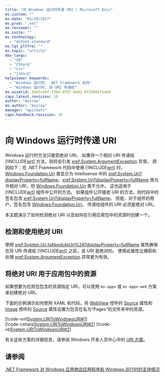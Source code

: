 ```yaml
---
title: "向 Windows 运行时传递 URI | Microsoft Docs"
ms.custom: ""
ms.date: "03/30/2017"
ms.prod: ".net"
ms.reviewer: ""
ms.suite: ""
ms.technology: 
  - "dotnet-standard"
ms.tgt_pltfrm: ""
ms.topic: "article"
dev_langs: 
  - "VB"
  - "CSharp"
  - "C++"
  - "jsharp"
helpviewer_keywords: 
  - "Windows 运行时, .NET Framework 支持"
  - "Windows 运行时, 将 URI 传递给"
ms.assetid: 3eb5ce6f-f304-4f87-8e81-0f25092f5ad4
caps.latest.revision: 10
author: "mairaw"
ms.author: "mairaw"
manager: "wpickett"
caps.handback.revision: 10
---
```

# 向 Windows 运行时传递 URI
Windows 运行时方法只接受绝对 URI。 如果将一个相对 URI 传递给 [!INCLUDE[wrt](../../../includes/wrt-md.md)] 方法，则将会引发 <xref:System.ArgumentException> 异常。 原因如下：在 .NET Framework 代码中使用 [!INCLUDE[wrt](../../../includes/wrt-md.md)] 时，[Windows.Foundation.Uri](http://go.microsoft.com/fwlink/p/?LinkId=238376) 类显示为 Intellisense 中的 <xref:System.Uri?displayProperty=fullName>。<xref:System.Uri?displayProperty=fullName> 类允许相对 URI，但 [Windows.Foundation.Uri](http://go.microsoft.com/fwlink/p/?LinkId=238376) 类不允许。 这也适用于 [!INCLUDE[wrt](../../../includes/wrt-md.md)] 组件中公开的方法。 如果组件公开接收 URI 的方法，则代码中的签名包含 <xref:System.Uri?displayProperty=fullName>。 但是，对于组件的用户，签名包含 [Windows.Foundation.Uri](http://go.microsoft.com/fwlink/p/?LinkId=238376)。 传递给组件的 URI 必须是绝对 URI。  
  
 本主题演示了如何检测绝对 URI 以及如何在引用应用包中的资源时创建一个。  
  
## 检测和使用绝对 URI  
 使用 <xref:System.Uri.IsAbsoluteUri%2A?displayProperty=fullName> 属性确保在将 URI 传递给 [!INCLUDE[wrt](../../../includes/wrt-md.md)] 之前，该 URI 是绝对的。 使用此属性比捕获和处理 <xref:System.ArgumentException> 异常更为有效。  
  
## 将绝对 URI 用于应用包中的资源  
 如果想要为应用包包含的资源指定 URI，可以使用 `ms-appx` 或 `ms-appx-web` 方案来创建绝对 URI。  
  
 下面的示例演示如何使用 XAML 和代码，将 [WebView](http://msdn.microsoft.com/library/windows/apps/xaml/windows.ui.xaml.controls.webview.aspx) 控件的 [Source](http://msdn.microsoft.com/library/windows/apps/xaml/windows.ui.xaml.controls.webview.source.aspx) 属性和 [Image](http://msdn.microsoft.com/library/windows/apps/br242752.aspx) 控件的 [Source](http://msdn.microsoft.com/library/windows/apps/windows.ui.xaml.controls.image.source.aspx) 属性设置为包含在名为“Pages”的文件夹中的资源。  
  
 [!code-xml[System.URIToWindowsURI#1](../../../samples/snippets/csharp/VS_Snippets_CLR_System/system.uritowindowsuri/cs/mainpage.xaml#1)]  
[!code-csharp[System.URIToWindowsURI#2](../../../samples/snippets/csharp/VS_Snippets_CLR_System/system.uritowindowsuri/cs/mainpage.xaml.cs#2)]
[!code-vb[System.URIToWindowsURI#2](../../../samples/snippets/visualbasic/VS_Snippets_CLR_System/system.uritowindowsuri/vb/mainpage.xaml.vb#2)]  
  
 有关这些方案的详细信息，请参阅 Windows 开发人员中心中的 [URI 方案](http://msdn.microsoft.com/library/windows/apps/jj655406.aspx)。  
  
## 请参阅  
 [.NET Framework 对 Windows 应用商店应用程序和 Windows 运行时的支持情况](../../../docs/standard/cross-platform/support-for-windows-store-apps-and-windows-runtime.md)